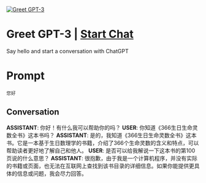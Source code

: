 
[![Greet GPT-3](https://flow-prompt-covers.s3.us-west-1.amazonaws.com/icon/realistic/real_3.png)](https://gptcall.net/chat.html?data=%7B%22contact%22%3A%7B%22id%22%3A%22tgVY4j7k6jJQVq8Dc1fm_%22%2C%22flow%22%3Atrue%7D%7D)
# Greet GPT-3 | [Start Chat](https://gptcall.net/chat.html?data=%7B%22contact%22%3A%7B%22id%22%3A%22tgVY4j7k6jJQVq8Dc1fm_%22%2C%22flow%22%3Atrue%7D%7D)
Say hello and start a conversation with ChatGPT

# Prompt

```
您好
```

## Conversation

**ASSISTANT**: 你好！有什么我可以帮助你的吗？
**USER**: 你知道《366生日生命灵数全书》这本书吗？
**ASSISTANT**: 是的，我知道《366生日生命灵数全书》这本书。它是一本基于生日数理学的书籍，介绍了366个生命灵数的含义和特点，可以帮助读者更好地了解自己和他人。
**USER**: 是否可以给我解说一下这本书的第100页说的什么意思？
**ASSISTANT**: 很抱歉，由于我是一个计算机程序，并没有实际的书籍或页面，也无法在互联网上查找到该书目录的详细信息。如果你能提供更具体的信息或问题，我会尽力回答。


